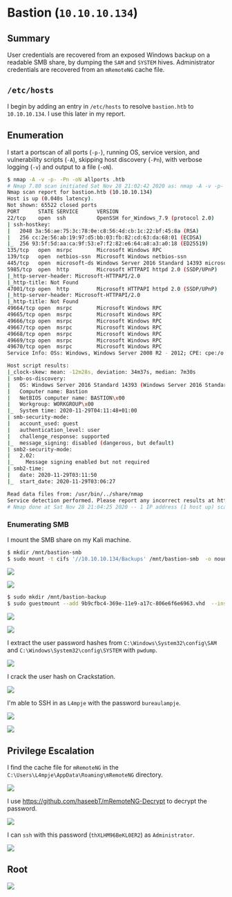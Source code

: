 # Bastion (`10.10.10.134`)

## Summary

User credentials are recovered from an exposed Windows backup on a readable SMB share, by dumping the `SAM` and `SYSTEM` hives. Administrator credentials are recovered from an `mRemoteNG` cache file.

## `/etc/hosts`

I begin by adding an entry in `/etc/hosts` to resolve `bastion.htb` to `10.10.10.134`. I use this later in my report.

## Enumeration

I start a portscan of all ports (`-p-`), running OS, service version, and vulnerability scripts (`-A`), skipping host discovery (`-Pn`), with verbose logging (`-v`) and output to a file (`-oN`).

```bash
$ nmap -A -v -p- -Pn -oN allports .htb
# Nmap 7.80 scan initiated Sat Nov 28 21:02:42 2020 as: nmap -A -v -p- -Pn -oN allports bastion.htb
Nmap scan report for bastion.htb (10.10.10.134)
Host is up (0.040s latency).
Not shown: 65522 closed ports
PORT      STATE SERVICE      VERSION
22/tcp    open  ssh          OpenSSH for_Windows_7.9 (protocol 2.0)
| ssh-hostkey: 
|   2048 3a:56:ae:75:3c:78:0e:c8:56:4d:cb:1c:22:bf:45:8a (RSA)
|   256 cc:2e:56:ab:19:97:d5:bb:03:fb:82:cd:63:da:68:01 (ECDSA)
|_  256 93:5f:5d:aa:ca:9f:53:e7:f2:82:e6:64:a8:a3:a0:18 (ED25519)
135/tcp   open  msrpc        Microsoft Windows RPC
139/tcp   open  netbios-ssn  Microsoft Windows netbios-ssn
445/tcp   open  microsoft-ds Windows Server 2016 Standard 14393 microsoft-ds
5985/tcp  open  http         Microsoft HTTPAPI httpd 2.0 (SSDP/UPnP)
|_http-server-header: Microsoft-HTTPAPI/2.0
|_http-title: Not Found
47001/tcp open  http         Microsoft HTTPAPI httpd 2.0 (SSDP/UPnP)
|_http-server-header: Microsoft-HTTPAPI/2.0
|_http-title: Not Found
49664/tcp open  msrpc        Microsoft Windows RPC
49665/tcp open  msrpc        Microsoft Windows RPC
49666/tcp open  msrpc        Microsoft Windows RPC
49667/tcp open  msrpc        Microsoft Windows RPC
49668/tcp open  msrpc        Microsoft Windows RPC
49669/tcp open  msrpc        Microsoft Windows RPC
49670/tcp open  msrpc        Microsoft Windows RPC
Service Info: OSs: Windows, Windows Server 2008 R2 - 2012; CPE: cpe:/o:microsoft:windows

Host script results:
|_clock-skew: mean: -12m28s, deviation: 34m37s, median: 7m30s
| smb-os-discovery: 
|   OS: Windows Server 2016 Standard 14393 (Windows Server 2016 Standard 6.3)
|   Computer name: Bastion
|   NetBIOS computer name: BASTION\x00
|   Workgroup: WORKGROUP\x00
|_  System time: 2020-11-29T04:11:48+01:00
| smb-security-mode: 
|   account_used: guest
|   authentication_level: user
|   challenge_response: supported
|_  message_signing: disabled (dangerous, but default)
| smb2-security-mode: 
|   2.02: 
|_    Message signing enabled but not required
| smb2-time: 
|   date: 2020-11-29T03:11:50
|_  start_date: 2020-11-29T03:06:27

Read data files from: /usr/bin/../share/nmap
Service detection performed. Please report any incorrect results at https://nmap.org/submit/ .
# Nmap done at Sat Nov 28 21:04:25 2020 -- 1 IP address (1 host up) scanned in 102.94 seconds
```

### Enumerating SMB

I mount the SMB share on my Kali machine.

```bash
$ mkdir /mnt/bastion-smb
$ sudo mount -t cifs '//10.10.10.134/Backups' /mnt/bastion-smb  -o nounix,user=nobody,pass=
```

![](img/2020-11-28-22-51-29.png)

![](img/2020-11-28-22-55-09.png)

```bash
$ sudo mkdir /mnt/bastion-backup
$ sudo guestmount --add 9b9cfbc4-369e-11e9-a17c-806e6f6e6963.vhd  --inspector --ro /mnt/bastion-backup
```

![](img/2020-11-28-22-55-29.png)

![](img/2020-11-28-22-57-06.png)

I extract the user password hashes from `C:\Windows\System32\config\SAM` and `C:\Windows\System32\config\SYSTEM` with `pwdump`.

![](img/2020-11-28-23-14-43.png)

I crack the user hash on Crackstation.

![](img/2020-11-28-23-24-33.png)

I'm able to SSH in as `L4mpje` with the password `bureaulampje`.

![](img/2020-11-28-23-24-23.png)

![](img/2020-11-28-23-26-26.png)

## Privilege Escalation

I find the cache file for `mRemoteNG` in the `C:\Users\L4mpje\AppData\Roaming\mRemoteNG` directory. 

![](img/2020-11-29-03-21-30.png)

I use https://github.com/haseebT/mRemoteNG-Decrypt to decrypt the password.

![](img/2020-11-29-03-22-36.png)

I can `ssh` with this password (`thXLHM96BeKL0ER2`) as `Administrator`.

![](img/2020-11-29-03-22-57.png)

## Root

![](img/2020-11-29-03-24-00.png)
